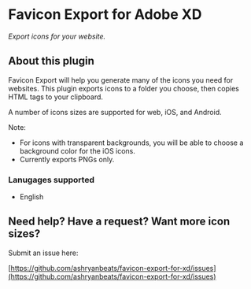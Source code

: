 # Favicon Export for Adobe XD

_Export icons for your website._

## About this plugin

Favicon Export will help you generate many of the icons you need for websites. This plugin exports icons to a folder you choose, then copies HTML tags to your clipboard.

A number of icons sizes are supported for web, iOS, and Android.

Note:

- For icons with transparent backgrounds, you will be able to choose a background color for the iOS icons.
- Currently exports PNGs only.

### Lanugages supported

- English

## Need help? Have a request? Want more icon sizes?

Submit an issue here:

[https://github.com/ashryanbeats/favicon-export-for-xd/issues](https://github.com/ashryanbeats/favicon-export-for-xd/issues)
